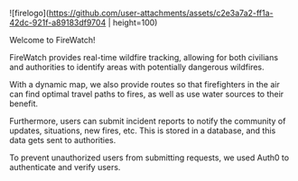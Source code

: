 
![firelogo](https://github.com/user-attachments/assets/c2e3a7a2-ff1a-42dc-921f-a89183df9704 | height=100)


Welcome to FireWatch!

FireWatch provides real-time wildfire tracking, allowing for both civilians and authorities to identify areas with potentially dangerous wildfires. 

With a dynamic map, we also provide routes so that firefighters in the air can find optimal travel paths to fires, as well as use water sources to their benefit. 

Furthermore, users can submit incident reports to notify the community of updates, situations, new fires, etc. This is stored in a database, and this data gets sent to authorities.

To prevent unauthorized users from submitting requests, we used Auth0 to authenticate and verify users. 
